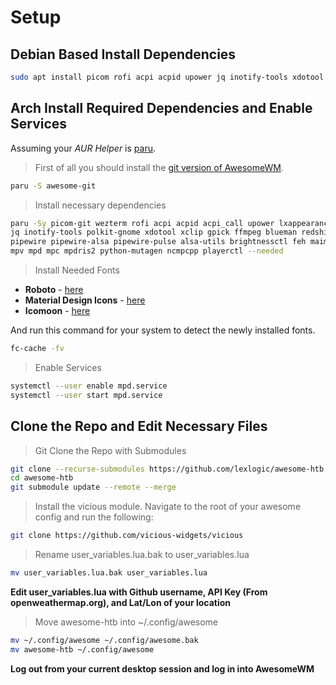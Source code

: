 # Setup

## Debian Based Install Dependencies
```sh
sudo apt install picom rofi acpi acpid upower jq inotify-tools xdotool xclip gpick ffmpeg blueman redshift pipewire alsa-utils brightnessctl feh maim mpv mpd mpc mpdris2 python3-mutagen ncmpcpp playerctl fonts-roboto fonts-materialdesignicons-webfont
```


## Arch Install Required Dependencies and Enable Services


Assuming your _AUR Helper_ is [paru](https://github.com/Morganamilo/paru).

> First of all you should install the [git version of AwesomeWM](https://github.com/awesomeWM/awesome/).
```sh
paru -S awesome-git
```

> Install necessary dependencies
```sh
paru -Sy picom-git wezterm rofi acpi acpid acpi_call upower lxappearance-gtk3 \
jq inotify-tools polkit-gnome xdotool xclip gpick ffmpeg blueman redshift \
pipewire pipewire-alsa pipewire-pulse alsa-utils brightnessctl feh maim \
mpv mpd mpc mpdris2 python-mutagen ncmpcpp playerctl --needed
```

> Install Needed Fonts
- **Roboto** - [here](https://fonts.google.com/specimen/Roboto)
- **Material Design Icons** - [here](https://github.com/google/material-design-icons)
- **Icomoon** - [here](https://www.dropbox.com/s/hrkub2yo9iapljz/icomoon.zip?dl=0)

And run this command for your system to detect the newly installed fonts.

```sh
fc-cache -fv
```

> Enable Services
```sh
systemctl --user enable mpd.service
systemctl --user start mpd.service
```


## Clone the Repo and Edit Necessary Files

> Git Clone the Repo with Submodules
```sh
git clone --recurse-submodules https://github.com/lexlogic/awesome-htb
cd awesome-htb
git submodule update --remote --merge
```
> Install the vicious module. Navigate to the root of your awesome config and run the following:
```sh
git clone https://github.com/vicious-widgets/vicious
```

> Rename user_variables.lua.bak to user_variables.lua
```sh
mv user_variables.lua.bak user_variables.lua
```

**Edit user_variables.lua with Github username, API Key (From openweathermap.org), and Lat/Lon of your location**

> Move awesome-htb into ~/.config/awesome
```sh
mv ~/.config/awesome ~/.config/awesome.bak
mv awesome-htb ~/.config/awesome
```

**Log out from your current desktop session and log in into AwesomeWM**
